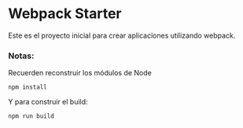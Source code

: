 # Webpack Starter

Este es el proyecto inicial para crear aplicaciones utilizando webpack.

### Notas:
Recuerden reconstruir los módulos de Node
~~~
npm install
~~~

Y para construir el build:
~~~
npm run build
~~~
